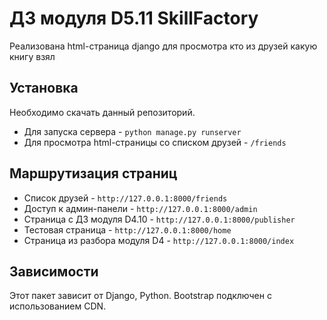 # ДЗ модуля D5.11 SkillFactory

Реализована html-страница django для просмотра кто из друзей какую книгу взял

## Установка

Необходимо скачать данный репозиторий. 
* Для запуска сервера -  `python manage.py runserver`
* Для просмотра html-страницы со списком друзей - `/friends`

## Маршрутизация страниц
* Список друзей - `http://127.0.0.1:8000/friends`
* Доступ к админ-панели - `http://127.0.0.1:8000/admin`
* Страница с ДЗ модуля D4.10 - `http://127.0.0.1:8000/publisher`
* Тестовая страница - `http://127.0.0.1:8000/home`
* Страница из разбора модуля D4 - `http://127.0.0.1:8000/index`

## Зависимости

Этот пакет зависит от Django, Python. Bootstrap подключен с использованием CDN.
